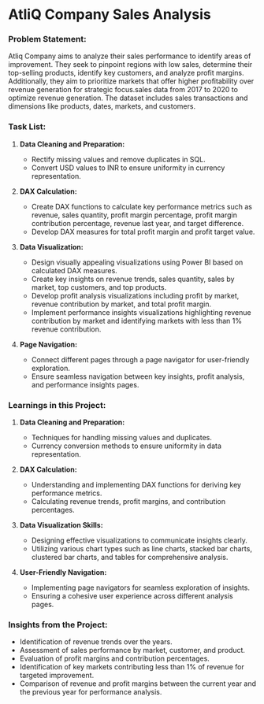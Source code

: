 # AtliQ Company Sales Analysis

### Problem Statement:
Atliq Company aims to analyze their sales performance to identify areas of improvement. They seek to pinpoint regions with low sales, determine their top-selling products, identify key customers, and analyze profit margins. Additionally, they aim to prioritize markets that offer higher profitability over revenue generation for strategic focus.sales data from 2017 to 2020 to optimize revenue generation. The dataset includes sales transactions and dimensions like products, dates, markets, and customers.
### Task List:
1. **Data Cleaning and Preparation:**
   - Rectify missing values and remove duplicates in SQL.
   - Convert USD values to INR to ensure uniformity in currency representation.

2. **DAX Calculation:**
   - Create DAX functions to calculate key performance metrics such as revenue, sales quantity, profit margin percentage, profit margin contribution percentage, revenue last year, and target difference.
   - Develop DAX measures for total profit margin and profit target value.

3. **Data Visualization:**
   - Design visually appealing visualizations using Power BI based on calculated DAX measures.
   - Create key insights on revenue trends, sales quantity, sales by market, top customers, and top products.
   - Develop profit analysis visualizations including profit by market, revenue contribution by market, and total profit margin.
   - Implement performance insights visualizations highlighting revenue contribution by market and identifying markets with less than 1% revenue contribution.

4. **Page Navigation:**
   - Connect different pages through a page navigator for user-friendly exploration.
   - Ensure seamless navigation between key insights, profit analysis, and performance insights pages.

### Learnings in this Project:
1. **Data Cleaning and Preparation:**
   - Techniques for handling missing values and duplicates.
   - Currency conversion methods to ensure uniformity in data representation.

2. **DAX Calculation:**
   - Understanding and implementing DAX functions for deriving key performance metrics.
   - Calculating revenue trends, profit margins, and contribution percentages.

3. **Data Visualization Skills:**
   - Designing effective visualizations to communicate insights clearly.
   - Utilizing various chart types such as line charts, stacked bar charts, clustered bar charts, and tables for comprehensive analysis.

4. **User-Friendly Navigation:**
   - Implementing page navigators for seamless exploration of insights.
   - Ensuring a cohesive user experience across different analysis pages.

### Insights from the Project:
- Identification of revenue trends over the years.
- Assessment of sales performance by market, customer, and product.
- Evaluation of profit margins and contribution percentages.
- Identification of key markets contributing less than 1% of revenue for targeted improvement.
- Comparison of revenue and profit margins between the current year and the previous year for performance analysis.
